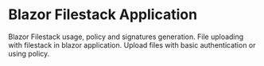 # Blazor Filestack Application
Blazor Filestack usage, policy and signatures generation. 
File uploading with filestack in blazor application. 
Upload files with basic authentication or using policy.

